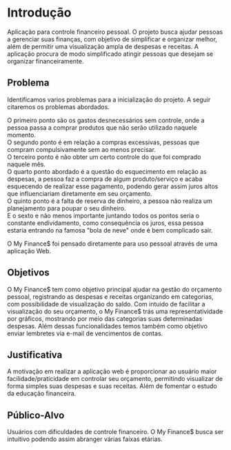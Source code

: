 # Introdução

Aplicação para controle financeiro pessoal. O projeto busca ajudar pessoas a gerenciar suas finanças, com objetivo de simplificar e organizar melhor, além de permitir uma visualização ampla de despesas e receitas. A aplicação procura de modo simplificado atingir pessoas que desejam se organizar financeiramente.

## Problema

Identificamos varios problemas para a inicialização do projeto. A seguir citaremos os problemas abordados. 

O primeiro ponto são os gastos desnecessários sem controle, onde a pessoa passa a comprar produtos que não serão utilizado naquele momento.  
O segundo ponto é em relação a compras excessivas, pessoas que compram compulsivamente sem ao menos precisar.  
O terceiro ponto é não obter um certo controle do que foi comprado naquele mês.  
O quarto ponto abordado é a questão do esquecimento em relação as despesas, a pessoa faz a compra de algum produto/serviço e acaba esquecendo de realizar esse pagamento, podendo gerar assim juros altos que influenciariam diretamente em seu orçamento.  
O quinto ponto é a falta de reserva de dinheiro, a pessoa não realiza um planejamento para poupar o seu dinheiro.  
E o sexto e não menos importante juntando todos os pontos seria o constante endividamento, como consequência os juros, essa pessoa estaria entrando na famosa "bola de neve" onde é bem complicado sair.  

O My Finance$ foi pensado diretamente para uso pessoal através de uma aplicação Web.


## Objetivos

O My Finance$ tem como objetivo principal ajudar na gestão do orçamento pessoal, registrando as despesas e receitas organizando em categorias, com possibilidade de visualização do saldo. Com intuido de facilitar a visualização do seu orçamento, o My Finance$ trás uma representatividade por gráficos, mostrando por meio das categorias suas determinadas despesas. Além dessas funcionalidades temos também como objetivo enviar lembretes via e-mail de vencimentos de contas.


## Justificativa

A motivação em realizar a aplicação web é proporcionar ao usuário maior facilidade/praticidade em controlar seu orçamento, permitindo visualizar de forma simples suas despesas e suas receitas. Além de fomentar o estudo da educação financeira.


## Público-Alvo

Usuários com dificuldades de controle financeiro. 
O My Finance$ busca ser intuitivo podendo assim abranger várias faixas etárias.

